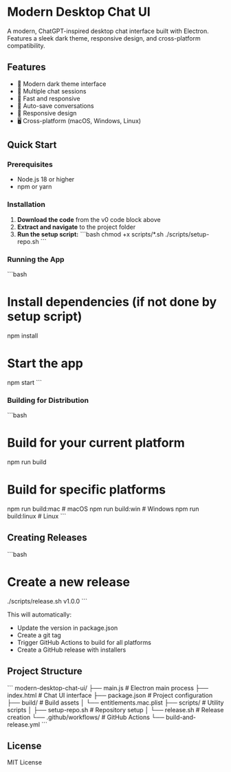 # Modern Desktop Chat UI

A modern, ChatGPT-inspired desktop chat interface built with Electron. Features a sleek dark theme, responsive design, and cross-platform compatibility.

## Features

- 🎨 Modern dark theme interface
- 💬 Multiple chat sessions
- 🚀 Fast and responsive
- 🔄 Auto-save conversations
- 📱 Responsive design
- 🖥️ Cross-platform (macOS, Windows, Linux)

## Quick Start

### Prerequisites

- Node.js 18 or higher
- npm or yarn

### Installation

1. **Download the code** from the v0 code block above
2. **Extract and navigate** to the project folder
3. **Run the setup script:**
   \`\`\`bash
   chmod +x scripts/*.sh
   ./scripts/setup-repo.sh
   \`\`\`

### Running the App

\`\`\`bash
# Install dependencies (if not done by setup script)
npm install

# Start the app
npm start
\`\`\`

### Building for Distribution

\`\`\`bash
# Build for your current platform
npm run build

# Build for specific platforms
npm run build:mac    # macOS
npm run build:win    # Windows
npm run build:linux  # Linux
\`\`\`

## Creating Releases

\`\`\`bash
# Create a new release
./scripts/release.sh v1.0.0
\`\`\`

This will automatically:
- Update the version in package.json
- Create a git tag
- Trigger GitHub Actions to build for all platforms
- Create a GitHub release with installers

## Project Structure

\`\`\`
modern-desktop-chat-ui/
├── main.js              # Electron main process
├── index.html           # Chat UI interface
├── package.json         # Project configuration
├── build/               # Build assets
│   └── entitlements.mac.plist
├── scripts/             # Utility scripts
│   ├── setup-repo.sh   # Repository setup
│   └── release.sh      # Release creation
└── .github/workflows/   # GitHub Actions
    └── build-and-release.yml
\`\`\`

## License

MIT License
